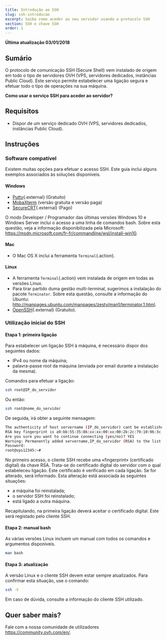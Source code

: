 ```yaml
---
title: Introdução ao SSH
slug: ssh-introducao
excerpt: Saiba como aceder ao seu servidor usando o protocolo SSH
section: SSH e chave SSH
order: 1
---
```


**Última atualização 03/01/2018**

## Sumário

O protocolo de comunicação SSH (Secure Shell) vem instalado de origem em todo o tipo de servidores OVH (VPS, servidores dedicados, instâncias Public Cloud). Este serviço permite estabelecer uma ligação segura e efetuar todo o tipo de operações na sua máquina.

**Como usar o serviço SSH para aceder ao servidor?**

## Requisitos

- Dispor de um serviço dedicado OVH  (VPS, servidores dedicados, instâncias Public Cloud).


## Instruções

### Software compatível

Existem muitas opções para efetuar o acesso SSH. Este guia inclui alguns exemplos associados às soluções disponíveis.

#### Windows

- [Putty](http://www.putty.org/){.external} (Gratuito)
- [MobaXterm](https://mobaxterm.mobatek.net/) (versão gratuita e versão paga)
- [SecureCRT](http://www.vandyke.com/products/securecrt/){.external} (Pago)

O modo Developer / Programador das últimas versões Windows 10 e Windows Server inclui o acesso a uma linha de comandos bash. Sobre esta questão, veja a informação disponibilizada pela Microsoft: <https://msdn.microsoft.com/fr-fr/commandline/wsl/install-win10>.

#### Mac

- O Mac OS X inclui a ferramenta `Terminal`{.action}.


#### Linux

- A ferramenta `Terminal`{.action} vem instalada de origem em todas as versões Linux.
- Para tirar partido duma gestão multi-terminal, sugerimos a instalação do pacote `Terminator`. Sobre esta questão, consulte a informação do Ubuntu: <http://manpages.ubuntu.com/manpages/zesty/man1/terminator.1.html>.
- [OpenSSH](http://www.openssh.com){.external} (Gratuito).


### Utilização inicial do SSH

#### Etapa 1: primeira ligação

Para estabelecer um ligação SSH à máquina, é necessário dispor dos seguintes dados:

- IPv4 ou nome da máquina;
- palavra-passe root da máquina (enviada por email durante a instalação da mesma).


Comandos para efetuar a ligação:

```sh
ssh root@IP_do_servidor
```

Ou então:

```sh
ssh root@nome_do_servidor
```

De seguida, irá obter a seguinte mensagem:

```sh
The authenticity of host servername (IP_do_servidor) cant be established.
RSA key fingerprint is a9:bb:55:35:86:xx:xx:00:xx:00:2b:2c:79:10:96:3c.
Are you sure you want to continue connecting (yes/no)? YES
Warning: Permanently added servername,IP_do_servidor (RSA) to the list of known hosts.
Password:
root@vps12345:~#
```

No primeiro acesso, o cliente SSH recebe uma «fingerprint» (certificado digital) da chave RSA. Trata-se do certificado digital do servidor com o qual estabeleceu ligação. Este certificado é verificado em cada ligação. Se for alterado, será informado. Esta alteração está associada às seguintes situações:

- a máquina foi reinstalada;
- o servidor SSH foi reinstalado;
- está ligado a outra máquina.

Recapitulando, na primeira ligação deverá aceitar o certificado digital. Este será registado pelo cliente SSH.


#### Etapa 2: manual bash

As várias versões Linux incluem um manual com todos os comandos e argumentos disponíveis.

```sh
man bash
```

#### Etapa 3: atualização

A versão Linux e o cliente SSH devem estar sempre atualizados. Para confirmar esta situação, use o comando:

```sh
ssh -V
```

Em caso de dúvida, consulte a informação do cliente SSH utilizado.


## Quer saber mais?

Fale com a nossa comunidade de utilizadores <https://community.ovh.com/en/>.